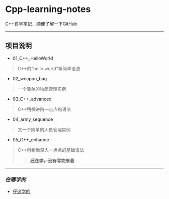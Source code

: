 # Cpp-learning-notes
C++自学笔记，顺便了解一下GitHub

-----

## 项目说明
* 01_C++_HelloWorld
> C++的"hello world"等简单语法
* 02_weapon_bag
> 一个简单的物品管理实例
* 03_C++_advanced
> C++稍微进阶一点点的语法
* 04_army_sequence
> 又一个简单的人员管理实例
* 05_C++_enhance
> C++再稍微深入一点点的基础语法
  >> ~~__还在学，没有写完来着__~~

-----
### _在哪学的_
* [仔这学的](https://www.bilibili.com/video/BV1et411b73Z?vd_source=17bd8b1bb0b1b1bf9cfe6344678a3319)
